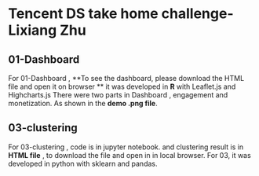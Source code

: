 # Tencent DS take home challenge-Lixiang Zhu


## 01-Dashboard
For 01-Dashboard ,  **To see the dashboard, please download the HTML file and open it on browser **
it was developed in **R**  with Leaflet.js and Highcharts.js
There were two parts in Dashboard , engagement and  monetization. As shown in the **demo .png file**.


## 03-clustering
For 03-clustering , code is in jupyter notebook.
   and clustering result is in **HTML file** , to download the file and open in in local browser. 
   For 03, it was developed in python with sklearn and pandas.
